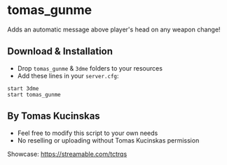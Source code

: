 # tomas_gunme

Adds an automatic message above player's head on any weapon change!

## Download & Installation

- Drop `tomas_gunme` & `3dme` folders to your resources
- Add these lines in your `server.cfg`:

```
start 3dme
start tomas_gunme
```

## By Tomas Kucinskas

- Feel free to modify this script to your own needs
- No reselling or uploading without Tomas Kucinskas permission

Showcase: https://streamable.com/tctrqs
